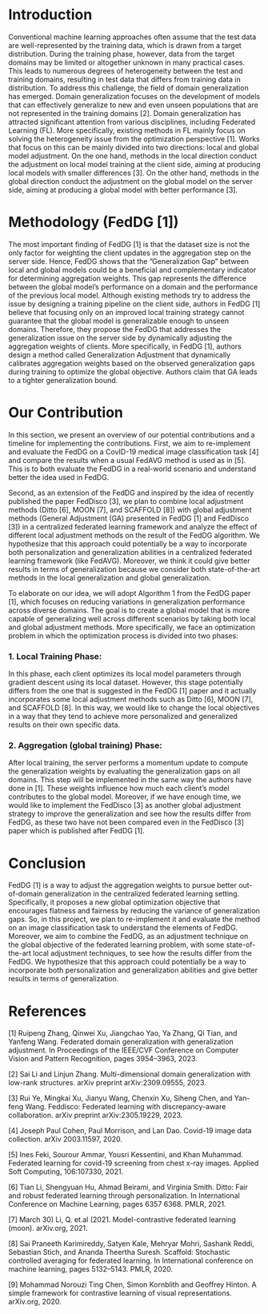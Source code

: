 # Introduction
Conventional machine learning approaches often assume that the test data are well-represented by the training data, which is drawn from a target distribution. During the training phase, however, data from the target domains may be limited or altogether unknown in many practical cases. This leads to numerous degrees of heterogeneity between the test and training domains, resulting in test data that differs from training data in distribution. To address this challenge, the field of domain generalization has emerged. Domain generalization focuses on the development of models that can effectively generalize to new and even unseen populations that are not represented in the training domains [2].
Domain generalization has attracted significant attention from various disciplines, including Federated Learning (FL). More specifically, existing methods in FL mainly focus on solving the heterogeneity issue from the optimization perspective [1]. Works that focus on this can be mainly divided into two directions: local and global model adjustment. On the one hand, methods in the local direction conduct the adjustment on local model training at the client side, aiming at producing local models with smaller differences [3]. On the other hand, methods in the global direction conduct the adjustment on the global model on the server side, aiming at producing a global model with better performance [3].

# Methodology (FedDG [1])
The most important finding of FedDG [1] is that the dataset size is not the only factor for weighting the client updates in the aggregation step on the server side. Hence, FedDG shows that the ”Generalization Gap” between local and global models could be a beneficial and complementary indicator for determining aggregation weights. This gap represents the difference between the global model’s performance on a domain and the performance of the previous local model. Although existing methods try to address the issue by designing a training pipeline on the client side, authors in FedDG [1] believe that focusing only on an improved local training strategy cannot guarantee that the global model is generalizable enough to unseen domains. Therefore, they propose the FedDG that addresses the generalization issue on the server side by dynamically adjusting the aggregation weights of clients. More specifically, in FedDG [1], authors design a method called Generalization Adjustment that dynamically calibrates aggregation weights based on the observed generalization gaps during training to optimize the global objective. Authors claim that GA leads to a tighter generalization bound.

# Our Contribution
In this section, we present an overview of our potential contributions and a timeline for implementing the contributions. First, we aim to re-implement and evaluate the FedDG on a CovID-19 medical image classification task [4] and compare the results when a usual FedAVG method is used as in [5]. This is to both evaluate the FedDG in a real-world scenario and understand
better the idea used in FedDG. 

Second, as an extension of the FedDG and inspired by the idea of recently published the paper FedDisco [3], we plan to combine local adjustment methods (Ditto [6], MOON [7], and SCAFFOLD [8]) with global adjustment methods (General Adjustment (GA) presented in FedDG [1] and FedDisco [3]) in a centralized federated learning framework and analyze the effect of different local adjustment methods on the result of the FedDG algorithm. We hypothesize that this approach could potentially be a way to incorporate both personalization and generalization abilities in a centralized federated learning framework (like FedAVG). Moreover, we think it could give better results in terms of generalization because we consider both state-of-the-art methods in the local generalization and global generalization.

To elaborate on our idea, we will adopt Algorithm 1 from the FedDG paper [1], which focuses on reducing variations in generalization performance across diverse domains. The goal is to create a global model that is more capable of generalizing well across different scenarios by taking both local and global adjustment methods. More specifically, we face an optimization problem in which the optimization process is divided into two phases: 

### 1. Local Training Phase: 
In this phase, each client optimizes its local model parameters through gradient descent using its local dataset. However, this stage potentially differs from the one that is suggested in the FedDG [1] paper and it actually incorporates some local adjustment methods such as Ditto [6], MOON [7], and SCAFFOLD [8]. In this way, we would like to change the local objectives in a way that they tend to achieve more personalized and generalized results on their own specific data. 

### 2. Aggregation (global training) Phase:
After local training, the server performs a momentum update to compute the generalization weights by evaluating the generalization gaps on all domains. This step will be implemented in the same way the authors have done in [1]. These weights influence how much each client’s model contributes to the global model. Moreover, if we have enough time, we would like to implement the FedDisco [3] as another global adjustment strategy to improve the generalization and see how the results differ from FedDG, as these two have not been compared even in the FedDisco [3] paper which is published after FedDG [1].


# Conclusion
FedDG [1] is a way to adjust the aggregation weights to pursue better out-of-domain generalization in the centralized federated learning setting. Specifically, it proposes a new global optimization objective that encourages flatness and fairness by reducing the variance of generalization gaps. So, in this project, we plan to re-implement it and evaluate the method on an image classification task to understand the elements of FedDG. Moreover, we aim to combine the FedDG, as an adjustment technique on the global objective of the federated learning problem, with some state-of-the-art local adjustment techniques, to see how the results differ from the FedDG. We hypothesize that this approach could potentially be a way to incorporate both personalization and generalization abilities and give better results in terms of generalization.

# References
[1] Ruipeng Zhang, Qinwei Xu, Jiangchao Yao, Ya Zhang, Qi Tian, and Yanfeng Wang. Federated domain generalization with generalization adjustment. In Proceedings of the IEEE/CVF Conference on Computer Vision and Pattern Recognition, pages 3954–3963, 2023.

[2] Sai Li and Linjun Zhang. Multi-dimensional domain generalization with low-rank structures. arXiv preprint arXiv:2309.09555, 2023.

[3] Rui Ye, Mingkai Xu, Jianyu Wang, Chenxin Xu, Siheng Chen, and Yan-feng Wang. Feddisco: Federated learning with discrepancy-aware collaboration. arXiv preprint arXiv:2305.19229, 2023.

[4] Joseph Paul Cohen, Paul Morrison, and Lan Dao. Covid-19 image data collection. arXiv 2003.11597, 2020.

[5] Ines Feki, Sourour Ammar, Yousri Kessentini, and Khan Muhammad. Federated learning for covid-19 screening from chest x-ray images. Applied Soft Computing, 106:107330, 2021.

[6] Tian Li, Shengyuan Hu, Ahmad Beirami, and Virginia Smith. Ditto: Fair and robust federated learning through personalization. In International Conference on Machine Learning, pages 6357 6368. PMLR, 2021.

[7] March 30) Li, Q. et.al (2021. Model-contrastive federated learning (moon). arXiv.org, 2021.

[8] Sai Praneeth Karimireddy, Satyen Kale, Mehryar Mohri, Sashank Reddi, Sebastian Stich, and Ananda Theertha Suresh. Scaffold: Stochastic controlled averaging for federated learning. In International conference on machine learning, pages 5132–5143. PMLR, 2020.

[9] Mohammad Norouzi Ting Chen, Simon Kornblith and Geoffrey Hinton. A simple framework for contrastive learning of visual representations. arXiv.org, 2020.
